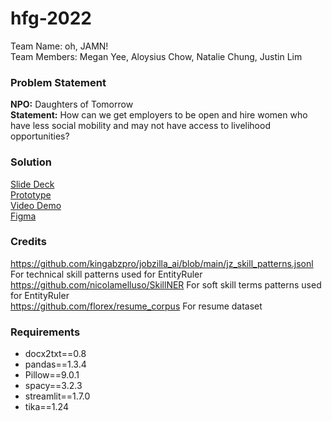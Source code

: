 # hfg-2022
Team Name: oh, JAMN!\
Team Members: Megan Yee, Aloysius Chow, Natalie Chung, Justin Lim
### Problem Statement
**NPO:** Daughters of Tomorrow\
**Statement:** How can we get employers to be open and hire women who have less social mobility and may not have access to livelihood opportunities?

### Solution
[Slide Deck](https://docs.google.com/presentation/d/1Fpuio0WL8BtbNvVMoac9N5ahdEWtRjsNWSPDTEnSJXQ/edit?usp=sharing) \
[Prototype](https://github.com/ydymegan/hfg-2022/releases/tag/Release) \
[Video Demo](https://youtu.be/e9RDUqWFbJ0) \
[Figma](https://www.figma.com/file/KCCUnEaiC6M9Ccg8HVKvr5/DSC-Hackathon-UI%2FUX-Mockup?node-id=0%3A1)


### Credits
https://github.com/kingabzpro/jobzilla_ai/blob/main/jz_skill_patterns.jsonl
For technical skill patterns used for EntityRuler\
https://github.com/nicolamelluso/SkillNER
For soft skill terms patterns used for EntityRuler\
https://github.com/florex/resume_corpus
For resume dataset

### Requirements
- docx2txt==0.8
- pandas==1.3.4
- Pillow==9.0.1
- spacy==3.2.3
- streamlit==1.7.0
- tika==1.24

